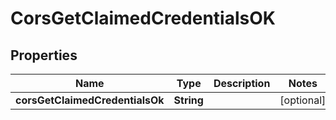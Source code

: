 # CorsGetClaimedCredentialsOK

## Properties

| Name                            | Type       | Description | Notes      |
| ------------------------------- | ---------- | ----------- | ---------- |
| **corsGetClaimedCredentialsOk** | **String** |             | [optional] |
